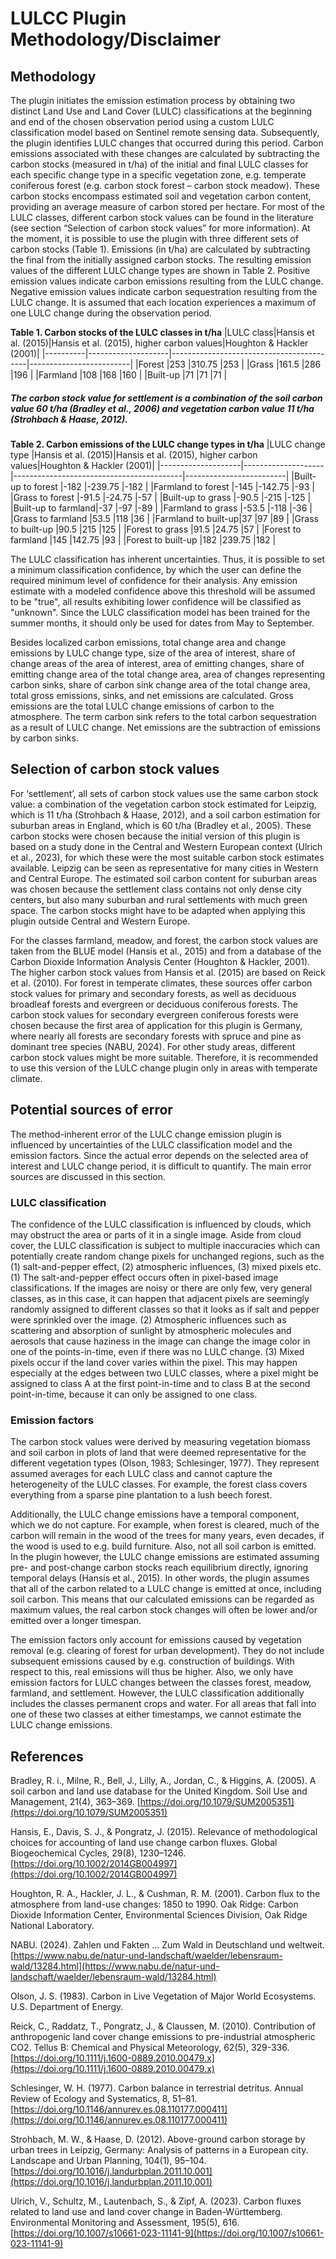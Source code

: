 # LULCC Plugin Methodology/Disclaimer

## Methodology

The plugin initiates the emission estimation process by obtaining two distinct Land Use and Land Cover (LULC) classifications at the beginning and end of the chosen observation period using a custom LULC classification model based on Sentinel remote sensing data.
Subsequently, the plugin identifies LULC changes that occurred during this period.
Carbon emissions associated with these changes are calculated by subtracting the carbon stocks (measured in t/ha) of the initial and final LULC classes for each specific change type in a specific vegetation zone, e.g. temperate coniferous forest (e.g. carbon stock forest – carbon stock meadow).
These carbon stocks encompass estimated soil and vegetation carbon content, providing an average measure of carbon stored per hectare.
For most of the LULC classes, different carbon stock values can be found in the literature (see section “Selection of carbon stock values” for more information).
At the moment, it is possible to use the plugin with three different sets of carbon stocks (Table 1).
Emissions (in t/ha) are calculated by subtracting the final from the initially assigned carbon stocks.
The resulting emission values of the different LULC change types are shown in Table 2.
Positive emission values indicate carbon emissions resulting from the LULC change.
Negative emission values indicate carbon sequestration resulting from the LULC change.
It is assumed that each location experiences a maximum of one LULC change during the observation period.

**Table 1. Carbon stocks of the LULC classes in t/ha**
|LULC class|Hansis et al. (2015)|Hansis et al. (2015), higher carbon values|Houghton & Hackler (2001)|
|----------|--------------------|------------------------------------------|-------------------------|
|Forest    |253                 |310.75                                    |253                      |
|Grass     |161.5               |286                                       |196                      |
|Farmland  |108                 |168                                       |160                      |
|Built-up  |71                  |71                                        |71                       |

##### The carbon stock value for settlement is a combination of the soil carbon value 60 t/ha (Bradley et al., 2006) and vegetation carbon value 11 t/ha (Strohbach & Haase, 2012).

**Table 2. Carbon emissions of the LULC change types in t/ha**
|LULC change type    |Hansis et al. (2015)|Hansis et al. (2015), higher carbon values|Houghton & Hackler (2001)|
|--------------------|--------------------|------------------------------------------|-------------------------|
|Built-up to forest  |-182                |-239.75                                   |-182                     |
|Farmland to forest  |-145                |-142.75                                   |-93                      |
|Grass to forest     |-91.5               |-24.75                                    |-57                      |
|Built-up to grass   |-90.5               |-215                                      |-125                     |
|Built-up to farmland|-37                 |-97                                       |-89                      |
|Farmland to grass   |-53.5               |-118                                      |-36                      |
|Grass to farmland   |53.5                |118                                       |36                       |
|Farmland to built-up|37                  |97                                        |89                       |
|Grass to built-up   |90.5                |215                                       |125                      |
|Forest to grass     |91.5                |24.75                                     |57                       |
|Forest to farmland  |145                 |142.75                                    |93                       |
|Forest to built-up  |182                 |239.75                                    |182                      |

The LULC classification has inherent uncertainties.
Thus, it is possible to set a minimum classification confidence, by which the user can define the required minimum level of confidence for their analysis.
Any emission estimate with a modeled confidence above this threshold will be assumed to be "true", all results exhibiting lower confidence will be classified as "unknown".
Since the LULC classification model has been trained for the summer months, it should only be used for dates from May to September.

Besides localized carbon emissions, total change area and change emissions by LULC change type, size of the area of interest, share of change areas of the area of interest, area of emitting changes, share of emitting change area of the total change area, area of changes representing carbon sinks, share of carbon sink change area of the total change area, total gross emissions, sinks, and net emissions are calculated.
Gross emissions are the total LULC change emissions of carbon to the atmosphere.
The term carbon sink refers to the total carbon sequestration as a result of LULC change.
Net emissions are the subtraction of emissions by carbon sinks.

## Selection of carbon stock values

For ‘settlement’, all sets of carbon stock values use the same carbon stock value: a combination of the vegetation carbon stock estimated for Leipzig, which is 11 t/ha (Strohbach & Haase, 2012), and a soil carbon estimation for suburban areas in England, which is 60 t/ha (Bradley et al., 2005).
These carbon stocks were chosen because the initial version of this plugin is based on a study done in the Central and Western European context (Ulrich et al., 2023), for which these were the most suitable carbon stock estimates available.
Leipzig can be seen as representative for many cities in Western and Central Europe.
The estimated soil carbon content for suburban areas was chosen because the settlement class contains not only dense city centers, but also many suburban and rural settlements with much green space.
The carbon stocks might have to be adapted when applying this plugin outside Central and Western Europe.

For the classes farmland, meadow, and forest, the carbon stock values are taken from the BLUE model (Hansis et al., 2015) and from a database of the Carbon Dioxide Information Analysis Center (Houghton & Hackler, 2001).
The higher carbon stock values from Hansis et al. (2015) are based on Reick et al. (2010).
For forest in temperate climates, these sources offer carbon stock values for primary and secondary forests, as well as deciduous broadleaf forests and evergreen or deciduous coniferous forests.
The carbon stock values for secondary evergreen coniferous forests were chosen because the first area of application for this plugin is Germany, where nearly all forests are secondary forests with spruce and pine as dominant tree species (NABU, 2024).
For other study areas, different carbon stock values might be more suitable.
Therefore, it is recommended to use this version of the LULC change plugin only in areas with temperate climate.

## Potential sources of error

The method-inherent error of the LULC change emission plugin is influenced by uncertainties of the LULC classification model and the emission factors.
Since the actual error depends on the selected area of interest and LULC change period, it is difficult to quantify.
The main error sources are discussed in this section.

### LULC classification

The confidence of the LULC classification is influenced by clouds, which may obstruct the area or parts of it in a single image.
Aside from cloud cover, the LULC classification is subject to multiple inaccuracies which can potentially create random change pixels for unchanged regions, such as the (1) salt-and-pepper effect, (2) atmospheric influences, (3) mixed pixels etc.
(1) The salt-and-pepper effect occurs often in pixel-based image classifications.
If the images are noisy or there are only few, very general classes, as in this case, it can happen that adjacent pixels are seemingly randomly assigned to different classes so that it looks as if salt and pepper were sprinkled over the image.
(2) Atmospheric influences such as scattering and absorption of sunlight by atmospheric molecules and aerosols that cause haziness in the image can change the image color in one of the points-in-time, even if there was no LULC change.
(3) Mixed pixels occur if the land cover varies within the pixel.
This may happen especially at the edges between two LULC classes, where a pixel might be assigned to class A at the first point-in-time and to class B at the second point-in-time, because it can only be assigned to one class.

### Emission factors

The carbon stock values were derived by measuring vegetation biomass and soil carbon in plots of land that were deemed representative for the different vegetation types (Olson, 1983; Schlesinger, 1977).
They represent assumed averages for each LULC class and cannot capture the heterogeneity of the LULC classes.
For example, the forest class covers everything from a sparse pine plantation to a lush beech forest.

Additionally, the LULC change emissions have a temporal component, which we do not capture.
For example, when forest is cleared, much of the carbon will remain in the wood of the trees for many years, even decades, if the wood is used to e.g. build furniture.
Also, not all soil carbon is emitted.
In the plugin however, the LULC change emissions are estimated assuming pre- and post-change carbon stocks reach equilibrium directly, ignoring temporal delays (Hansis et al., 2015).
In other words, the plugin assumes that all of the carbon related to a LULC change is emitted at once, including soil carbon.
This means that our calculated emissions can be regarded as maximum values, the real carbon stock changes will often be lower and/or emitted over a longer timespan.

The emission factors only account for emissions caused by vegetation removal (e.g. clearing of forest for urban development).
They do not include subsequent emissions caused by e.g. construction of buildings.
With respect to this, real emissions will thus be higher.
Also, we only have emission factors for LULC changes between the classes forest, meadow, farmland, and settlement.
However, the LULC classification additionally includes the classes permanent crops and water.
For all areas that fall into one of these two classes at either timestamps, we cannot estimate the LULC change emissions.

## References

Bradley, R. i., Milne, R., Bell, J., Lilly, A., Jordan, C., & Higgins, A. (2005). A soil carbon and land use database for the United Kingdom. Soil Use and Management, 21(4), 363–369. [https://doi.org/10.1079/SUM2005351](https://doi.org/10.1079/SUM2005351)

Hansis, E., Davis, S. J., & Pongratz, J. (2015). Relevance of methodological choices for accounting of land use change carbon fluxes. Global Biogeochemical Cycles, 29(8), 1230–1246. [https://doi.org/10.1002/2014GB004997](https://doi.org/10.1002/2014GB004997)

Houghton, R. A., Hackler, J. L., & Cushman, R. M. (2001). Carbon flux to the atmosphere from land-use changes: 1850 to 1990. Oak Ridge: Carbon Dioxide Information Center, Environmental Sciences Division, Oak Ridge National Laboratory.

NABU. (2024). Zahlen und Fakten ... Zum Wald in Deutschland und weltweit. [https://www.nabu.de/natur-und-landschaft/waelder/lebensraum-wald/13284.html](https://www.nabu.de/natur-und-landschaft/waelder/lebensraum-wald/13284.html)

Olson, J. S. (1983). Carbon in Live Vegetation of Major World Ecosystems. U.S. Department of Energy.

Reick, C., Raddatz, T., Pongratz, J., & Claussen, M. (2010). Contribution of anthropogenic land cover change emissions to pre-industrial atmospheric CO2. Tellus B: Chemical and Physical Meteorology, 62(5), 329-336. [https://doi.org/10.1111/j.1600-0889.2010.00479.x](https://doi.org/10.1111/j.1600-0889.2010.00479.x)

Schlesinger, W. H. (1977). Carbon balance in terrestrial detritus. Annual Review of Ecology and Systematics, 8, 51–81. [https://doi.org/10.1146/annurev.es.08.110177.000411](https://doi.org/10.1146/annurev.es.08.110177.000411)

Strohbach, M. W., & Haase, D. (2012). Above-ground carbon storage by urban trees in Leipzig, Germany: Analysis of patterns in a European city. Landscape and Urban Planning, 104(1), 95–104. [https://doi.org/10.1016/j.landurbplan.2011.10.001](https://doi.org/10.1016/j.landurbplan.2011.10.001)

Ulrich, V., Schultz, M., Lautenbach, S., & Zipf, A. (2023). Carbon fluxes related to land use and land cover change in Baden-Württemberg. Environmental Monitoring and Assessment, 195(5), 616. [https://doi.org/10.1007/s10661-023-11141-9](https://doi.org/10.1007/s10661-023-11141-9)
